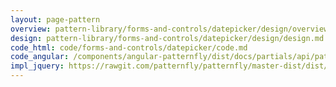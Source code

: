 ```yaml
---
layout: page-pattern
overview: pattern-library/forms-and-controls/datepicker/design/overview.md
design: pattern-library/forms-and-controls/datepicker/design/design.md
code_html: code/forms-and-controls/datepicker/code.md
code_angular: /components/angular-patternfly/dist/docs/partials/api/patternfly.form.component.pfDatepicker.html
impl_jquery: https://rawgit.com/patternfly/patternfly/master-dist/dist/tests/bootstrap-datepicker.html
---
```

